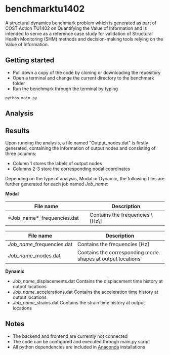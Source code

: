# benchmarktu1402

A structural dynamics benchmark problem which is generated as part of COST Action TU1402 on 
Quantifying the Value of Information and is intended to serve as a reference case 
study for validation of Structural Health Monitoring (SHM) methods and decision-making tools 
relying on the Value of Information.

## Getting started

- Pull down a copy of the code by cloning or downloading the repository
- Open a terminal and change the current directory to the benchmark folder
- Run the benchmark through the terminal by typing
```
python main.py
```

## Analysis


## Results

Upon running the analysis, a file named "Output_nodes.dat" is firstly generated, containing the information
of output nodes and consisting of three columns:
- Column 1 stores the labels of output nodes
- Columns 2-3 store the corresponding nodal coordinates

Depending on the type of analysis, Modal or Dynamic, the following files are further generated for each 
job named *Job_name*:

**Modal**

<table>
  <thead>
      <tr>
        <th width="45%">File name</th>
        <th width="45%">Description</th>
      </tr>
  </thead>
  <body>
      <tr>
          <td>*Job_name*_frequencies.dat</td>
          <td>Contains the frequencies \[Hz\]  </td>
      </tr>
  </tbody>
</table>
 
| File name                    | Description                                                 |
|----------------------------|----------------------------------------------------------- |
| *Job_name*_frequencies.dat   |  Contains the frequencies \[Hz\]                            |
| *Job_name*_modes.dat         |  Contains the corresponding mode shapes at output locations |
 
**Dynamic**
- *Job_name*_displacements.dat    Contains the displacement time history at output locations
- *Job_name*_accelerations.dat    Contains the acceleration time history at output locations
- *Job_name*_strains.dat          Contains the strain time history at output locations

## Notes

- The backend and frontend are currently not connected
- The code can be configured and executed through main.py script
- All python dependencies are included in [Anaconda](https://www.anaconda.com/distribution/) installations
